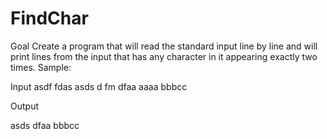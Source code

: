 # FindChar
Goal
Create a program that will read the standard input line by line and will print lines from the input that has any character in it appearing exactly two times.
Sample:

Input
asdf
fdas
asds
d fm
dfaa
aaaa
bbbcc

Output

asds
dfaa
bbbcc
